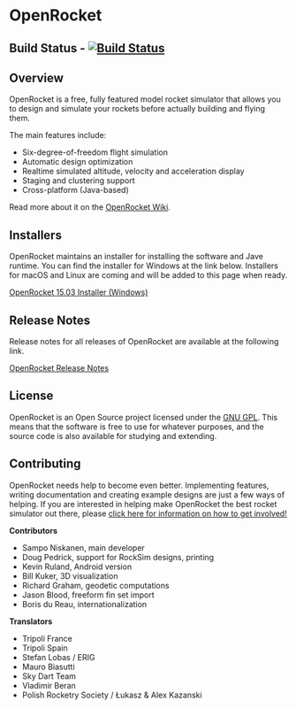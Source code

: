 OpenRocket
==========

Build Status - [ ![Build Status](https://travis-ci.org/openrocket/openrocket.png) ](https://travis-ci.org/openrocket/openrocket)
------------

Overview
--------

OpenRocket is a free, fully featured model rocket simulator that allows you to design and simulate your rockets before actually building and flying them.

The main features include:

* Six-degree-of-freedom flight simulation
* Automatic design optimization
* Realtime simulated altitude, velocity and acceleration display
* Staging and clustering support
* Cross-platform (Java-based)

Read more about it on the [OpenRocket Wiki](http://wiki.openrocket.info).

Installers
----------
OpenRocket maintains an installer for installing the software and Jave runtime. You can find the installer for Windows at the link below. Installers for macOS and Linux are coming and will be added to this page when ready.

[OpenRocket 15.03 Installer (Windows)](https://github.com/openrocket/openrocket/releases/download/release-15.03/OpenRocket-15.03-installer.exe)

Release Notes
-------------
Release notes for all releases of OpenRocket are available at the following link.

[OpenRocket Release Notes](http://openrocket.info/release_notes.html)

License
-------

OpenRocket is an Open Source project licensed under the [GNU GPL](https://www.gnu.org/licenses/gpl-3.0.en.html). This means that the software is free to use for whatever purposes, and the source code is also available for studying and extending.

Contributing
------------

OpenRocket needs help to become even better. Implementing features, writing documentation and creating example designs are just a few ways of helping. If you are interested in helping make OpenRocket the best rocket simulator out there, please [click here for information on how to get involved!](http://openrocket.sourceforge.net/getinvolved.html)

**Contributors**
- Sampo Niskanen, main developer
- Doug Pedrick, support for RockSim designs, printing
- Kevin Ruland, Android version
- Bill Kuker, 3D visualization
- Richard Graham, geodetic computations
- Jason Blood, freeform fin set import
- Boris du Reau, internationalization

**Translators**
- Tripoli France
- Tripoli Spain
- Stefan Lobas / ERIG
- Mauro Biasutti
- Sky Dart Team
- Vladimir Beran
- Polish Rocketry Society / Łukasz & Alex Kazanski
